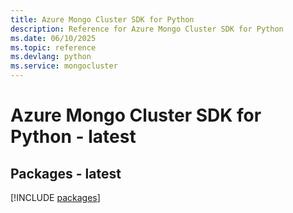 ```yaml
---
title: Azure Mongo Cluster SDK for Python
description: Reference for Azure Mongo Cluster SDK for Python
ms.date: 06/10/2025
ms.topic: reference
ms.devlang: python
ms.service: mongocluster
---
```

# Azure Mongo Cluster SDK for Python - latest
## Packages - latest
[!INCLUDE [packages](mongo-cluster-index.md)]